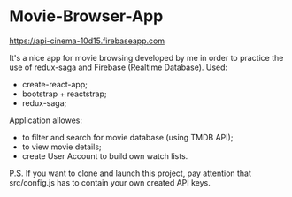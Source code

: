 # Movie-Browser-App

https://api-cinema-10d15.firebaseapp.com


It's a nice app for movie browsing developed by me in order to practice the use of redux-saga and Firebase (Realtime Database). 
Used: 
* create-react-app;
* bootstrap + reactstrap;
* redux-saga;

Application allowes: 
* to filter and search for movie database (using TMDB API);
* to view movie details;
* create User Account to build own watch lists.

P.S. If you want to clone and launch this project, pay attention that src/config.js has to contain your own created API keys.
